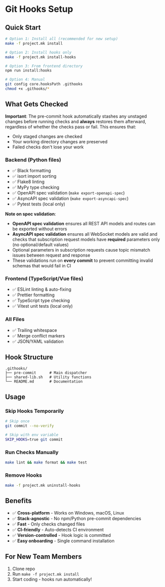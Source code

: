# Git Hooks Setup

## Quick Start

```bash
# Option 1: Install all (recommended for new setup)
make -f project.mk install

# Option 2: Install hooks only
make -f project.mk install-hooks

# Option 3: From frontend directory
npm run install:hooks

# Option 4: Manual
git config core.hooksPath .githooks
chmod +x .githooks/*
```

## What Gets Checked

**Important**: The pre-commit hook automatically stashes any unstaged changes before running checks and **always** restores them afterward, regardless of whether the checks pass or fail. This ensures that:

- Only staged changes are checked
- Your working directory changes are preserved
- Failed checks don't lose your work

### Backend (Python files)

- ✅ Black formatting
- ✅ isort import sorting
- ✅ Flake8 linting
- ✅ MyPy type checking
- ✅ OpenAPI spec validation (`make export-openapi-spec`)
- ✅ AsyncAPI spec validation (`make export-asyncapi-spec`)
- ✅ Pytest tests (local only)

**Note on spec validation**:

- **OpenAPI spec validation** ensures all REST API models and routes can be exported without errors
- **AsyncAPI spec validation** ensures all WebSocket models are valid and checks that subscription request models have **required** parameters only (no optional/default values)
- Optional parameters in subscription requests cause topic mismatch issues between request and response
- These validations run on **every commit** to prevent committing invalid schemas that would fail in CI

### Frontend (TypeScript/Vue files)

- ✅ ESLint linting & auto-fixing
- ✅ Prettier formatting
- ✅ TypeScript type checking
- ✅ Vitest unit tests (local only)

### All Files

- ✅ Trailing whitespace
- ✅ Merge conflict markers
- ✅ JSON/YAML validation

## Hook Structure

```
.githooks/
├── pre-commit      # Main dispatcher
├── shared-lib.sh   # Utility functions
└── README.md       # Documentation
```

## Usage

### Skip Hooks Temporarily

```bash
# Skip once
git commit --no-verify

# Skip with env variable
SKIP_HOOKS=true git commit
```

### Run Checks Manually

```bash
make lint && make format && make test
```

### Remove Hooks

```bash
make -f project.mk uninstall-hooks
```

## Benefits

- ✅ **Cross-platform** - Works on Windows, macOS, Linux
- ✅ **Stack-agnostic** - No npm/Python pre-commit dependencies
- ✅ **Fast** - Only checks changed files
- ✅ **CI-friendly** - Auto-detects CI environment
- ✅ **Version-controlled** - Hook logic is committed
- ✅ **Easy onboarding** - Single command installation

## For New Team Members

1. Clone repo
2. Run `make -f project.mk install`
3. Start coding - hooks run automatically!
